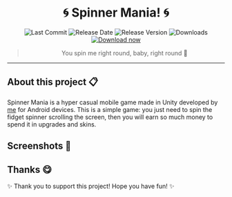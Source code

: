 <div align="center">

# 🌀 Spinner Mania! 🌀

![Last Commit](https://img.shields.io/github/last-commit/dannesx/spinner-mania) ![Release Date](https://img.shields.io/github/release-date/dannesx/spinner-mania) ![Release Version](https://img.shields.io/github/v/release/dannesx/spinner-mania) 
![Downloads](https://img.shields.io/github/downloads/dannesx/spinner-mania/total) [![Download now](https://img.shields.io/badge/-download%20now-blueviolet)](https://github.com/dannesx/spinner-mania/releases/download/v0.1.0/Spinner-Mania-v0.1.0.apk)

> You spin me right round, baby, right round 🎵

---

</div>

## About this project 📋

Spinner Mania is a hyper casual mobile game made in Unity developed by [me](https://github.com/dannesx) for Android devices. This is a simple game: you just need to spin the fidget spinner scrolling the screen, then you will earn so much money to spend it in upgrades and skins.

## Screenshots 📸 

## Thanks 😋

✨ Thank you to support this project! Hope you have fun! ✨